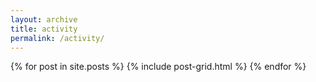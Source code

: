 ```yaml
---
layout: archive
title: activity
permalink: /activity/
---
```

<div class="tiles">
{% for post in site.posts %}
	{% include post-grid.html %}
{% endfor %}
</div><!-- /.tiles -->
